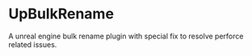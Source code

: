 # UpBulkRename
A unreal engine bulk rename plugin with special fix to resolve perforce related issues.
